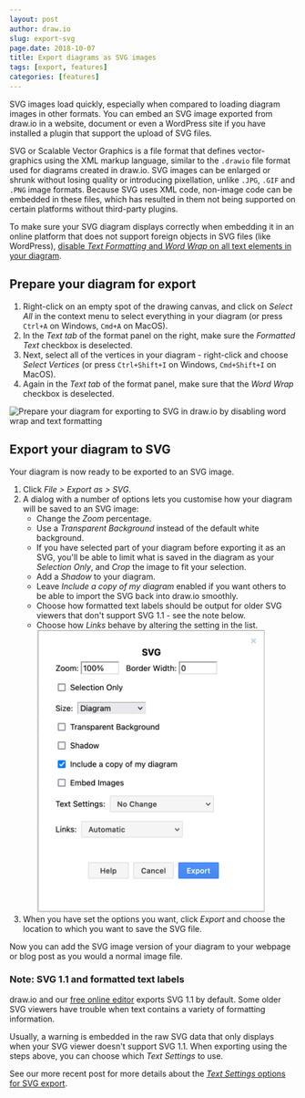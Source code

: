 ```yaml
---
layout: post
author: draw.io
slug: export-svg
page.date: 2018-10-07
title: Export diagrams as SVG images
tags: [export, features]
categories: [features]
---
```


SVG images load quickly, especially when compared to loading diagram images in other formats. You can embed an SVG image exported from draw.io in a website, document or even a WordPress site if you have installed a plugin that support the upload of SVG files.

SVG or Scalable Vector Graphics is a file format that defines vector-graphics using the XML markup language, similar to the ``.drawio`` file format used for diagrams created in draw.io. SVG images can be enlarged or shrunk without losing quality or introducing pixellation, unlike ``.JPG``, ``.GIF`` and ``.PNG`` image formats. Because SVG uses XML code, non-image code can be embedded in these files, which has resulted in them not being supported on certain platforms without third-party plugins.

To make sure your SVG diagram displays correctly when embedding it in an online platform that does not support foreign objects in SVG files (like WordPress), [disable _Text Formatting_ and _Word Wrap_ on all text elements in your diagram](/blog/diagrams-in-wordpress.html).

## Prepare your diagram for export

1. Right-click on an empty spot of the drawing canvas, and click on _Select All_ in the context menu to select everything in your diagram (or press ``Ctrl+A`` on Windows, ``Cmd+A`` on MacOS).
2. In the _Text tab_ of the format panel on the right, make sure the _Formatted Text_ checkbox is deselected.
3. Next, select all of the vertices in your diagram - right-click and choose _Select Vertices_ (or press ``Ctrl+Shift+I`` on Windows, ``Cmd+Shift+I`` on MacOS).
4. Again in the _Text tab_ of the format panel, make sure that the _Word Wrap_ checkbox is deselected.

<img src="/assets/img/blog/export-svg-text-tab-format-panel.png" style="max-width:100%;height:auto;" alt="Prepare your diagram for exporting to SVG in draw.io by disabling word wrap and text formatting">

## Export your diagram to SVG

Your diagram is now ready to be exported to an SVG image.

1. Click _File > Export as > SVG_.
2. A dialog with a number of options lets you customise how your diagram will be saved to an SVG image:
   - Change the _Zoom_ percentage.
   - Use a _Transparent Background_ instead of the default white background.
   - If you have selected part of your diagram before exporting it as an SVG, you'll be able to limit what is saved in the diagram as your _Selection Only_, and _Crop_ the image to fit your selection.
   - Add a _Shadow_ to your diagram.
   - Leave _Include a copy of my diagram_ enabled if you want others to be able to import the SVG back into draw.io smoothly.  
   - Choose how formatted text labels should be output for older SVG viewers that don't support SVG 1.1 - see the note below.
   - Choose how _Links_ behave by altering the setting in the list.
   <br /><img src="/assets/img/blog/export-svg-options.png" style="width=100%;max-width:400px;height:auto;" alt="draw.io options when exporting a diagram as an SVG image">
3. When you have set the options you want, click _Export_ and choose the location to which you want to save the SVG file.

Now you can add the SVG image version of your diagram to your webpage or blog post as you would a normal image file.

### Note: SVG 1.1 and formatted text labels

draw.io and our [free online editor](https://app.diagrams.net) exports SVG 1.1 by default. Some older SVG viewers have trouble when text contains a variety of formatting information. 

Usually, a warning is embedded in the raw SVG data that only displays when your SVG viewer doesn't support SVG 1.1. When exporting using the steps above, you can choose which _Text Settings_ to use.

See our more recent post for more details about the [_Text Settings_ options for SVG export](/blog/recent-updates-support.html).